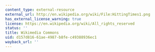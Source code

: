 ```yaml
---
content_type: external-resource
external_url: http://en.wikipedia.org/wiki/File:HittingTimes1.png
has_external_license_warning: true
license: https://en.wikipedia.org/wiki/All_rights_reserved
status: ''
title: Wikimedia Commons
uid: d157d816-61ae-4987-b8fe-c49388936ec1
wayback_url: ''
---
```

